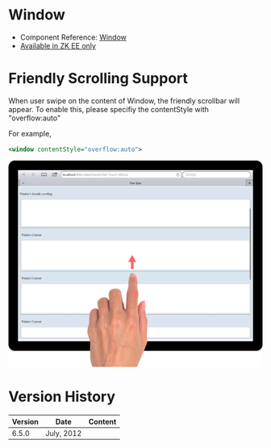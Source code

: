 

# Window

- Component Reference:
  [Window]({{site.baseurl}}/zk_component_ref/containers/window)
- [Available in ZK EE only](http://www.zkoss.org/product/edition.dsp)

# Friendly Scrolling Support

When user swipe on the content of Window, the friendly scrollbar will
appear. To enable this, please specifiy the contentStyle with
"overflow:auto"

For example,

```xml
<window contentStyle="overflow:auto">
```

![](/zk_component_ref/images/Window_Tablet_Scrolling_Example.png)

# Version History

| Version | Date       | Content |
|---------|------------|---------|
| 6.5.0   | July, 2012 |         |


